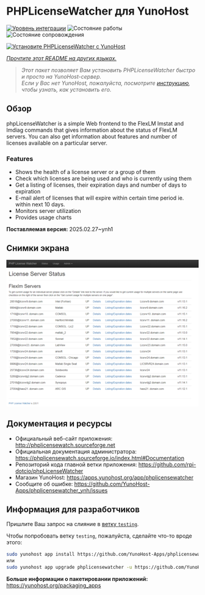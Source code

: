 <!--
Важно: этот README был автоматически сгенерирован <https://github.com/YunoHost/apps/tree/master/tools/readme_generator>
Он НЕ ДОЛЖЕН редактироваться вручную.
-->

# PHPLicenseWatcher для YunoHost

[![Уровень интеграции](https://apps.yunohost.org/badge/integration/phplicensewatcher)](https://ci-apps.yunohost.org/ci/apps/phplicensewatcher/)
![Состояние работы](https://apps.yunohost.org/badge/state/phplicensewatcher)
![Состояние сопровождения](https://apps.yunohost.org/badge/maintained/phplicensewatcher)

[![Установите PHPLicenseWatcher с YunoHost](https://install-app.yunohost.org/install-with-yunohost.svg)](https://install-app.yunohost.org/?app=phplicensewatcher)

*[Прочтите этот README на других языках.](./ALL_README.md)*

> *Этот пакет позволяет Вам установить PHPLicenseWatcher быстро и просто на YunoHost-сервер.*  
> *Если у Вас нет YunoHost, пожалуйста, посмотрите [инструкцию](https://yunohost.org/install), чтобы узнать, как установить его.*

## Обзор

phpLicenseWatcher is a simple Web frontend to the FlexLM lmstat and lmdiag commands that gives information about the status of FlexLM servers. You can also get information about features and number of licenses available on a particular server.

### Features

- Shows the health of a license server or a group of them
- Check which licenses are being used and who is currently using them
- Get a listing of licenses, their expiration days and number of days to expiration
- E-mail alert of licenses that will expire within certain time period ie. within next 10 days.
- Monitors server utilization
- Provides usage charts


**Поставляемая версия:** 2025.02.27~ynh1

## Снимки экрана

![Снимок экрана PHPLicenseWatcher](./doc/screenshots/screenshot1.png)

## Документация и ресурсы

- Официальный веб-сайт приложения: <http://phplicensewatch.sourceforge.net>
- Официальная документация администратора: <https://phplicensewatch.sourceforge.io/index.html#Documentation>
- Репозиторий кода главной ветки приложения: <https://github.com/rpi-dotcio/phpLicenseWatcher>
- Магазин YunoHost: <https://apps.yunohost.org/app/phplicensewatcher>
- Сообщите об ошибке: <https://github.com/YunoHost-Apps/phplicensewatcher_ynh/issues>

## Информация для разработчиков

Пришлите Ваш запрос на слияние в [ветку `testing`](https://github.com/YunoHost-Apps/phplicensewatcher_ynh/tree/testing).

Чтобы попробовать ветку `testing`, пожалуйста, сделайте что-то вроде этого:

```bash
sudo yunohost app install https://github.com/YunoHost-Apps/phplicensewatcher_ynh/tree/testing --debug
или
sudo yunohost app upgrade phplicensewatcher -u https://github.com/YunoHost-Apps/phplicensewatcher_ynh/tree/testing --debug
```

**Больше информации о пакетировании приложений:** <https://yunohost.org/packaging_apps>
